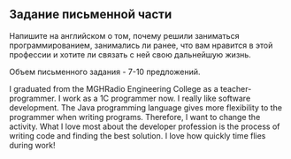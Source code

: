 ## Задание письменной части

Напишите на английском о том, почему решили заниматься программированием,
занимались ли ранее, что вам нравится в этой профессии и хотите ли связать с ней свою дальнейшую жизнь.

Объем письменного задания - 7-10 предложений.

I graduated from the MGHRadio Engineering College as a teacher-programmer. 
I work as a 1C programmer now. I really like software development.
The Java programming language gives more flexibility to the programmer when writing programs.
Therefore, I want to change the activity.
What I love most about the developer profession is the process of writing code and finding the best solution.
I love how quickly time flies during work!